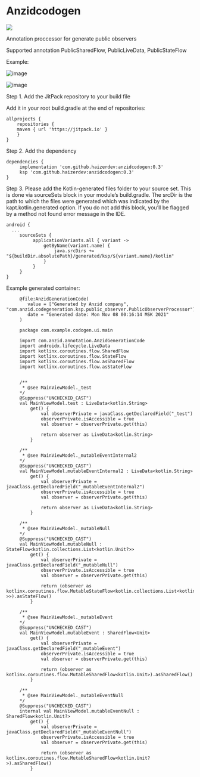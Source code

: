 # Anzidcodogen
[![](https://jitpack.io/v/haizerdev/anzidcodogen.svg)](https://jitpack.io/#haizerdev/anzidcodogen)

Annotation proccessor for generate public observers

Supported annotation PublicSharedFlow, PublicLiveData, PublicStateFlow

Example:

![image](https://user-images.githubusercontent.com/46586567/135762439-e910d9ec-f226-4013-a3f7-76a333c95bdd.png)

![image](https://user-images.githubusercontent.com/46586567/135758163-657b2a5a-19bb-49b4-a1e3-a2b0378895b8.png)


Step 1. Add the JitPack repository to your build file

Add it in your root build.gradle at the end of repositories:

	allprojects {
	    repositories {
		maven { url 'https://jitpack.io' }
	    }
	}
  Step 2. Add the dependency

	dependencies {
	     implementation 'com.github.haizerdev:anzidcodogen:0.3'
	     ksp 'com.github.haizerdev:anzidcodogen:0.3'
	}
	
Step 3. Please add the Kotlin-generated files folder to your source set. 
This is done via sourceSets block in your module’s build.gradle. 
The srcDir is the path to which the files were generated which was indicated by the kapt.kotlin.generated option.
If you do not add this block, you’ll be flagged by a method not found error message in the IDE.

    android {
      ...
         sourceSets {
              applicationVariants.all { variant ->
                  getByName(variant.name) {
                      java.srcDirs += "${buildDir.absolutePath}/generated/ksp/${variant.name}/kotlin"
                  }
              }
         }
    }


Example generated container: 
    
         @file:AnzidGenerationCode(
            value = ["Generated by Anzid company", "com.anzid.codegeneration.ksp.public_observer.PublicObserverProcessor"],
            date = "Generated date: Mon Nov 08 00:16:14 MSK 2021"
         )
    
         package com.example.codogen.ui.main
    
         import com.anzid.annotation.AnzidGenerationCode
         import androidx.lifecycle.LiveData
         import kotlinx.coroutines.flow.SharedFlow
         import kotlinx.coroutines.flow.StateFlow
         import kotlinx.coroutines.flow.asSharedFlow
         import kotlinx.coroutines.flow.asStateFlow
    
    
         /**
          * @see MainViewModel._test
         */
         @Suppress("UNCHECKED_CAST")
         val MainViewModel.test : LiveData<kotlin.String>
             get() {
                 val observerPrivate = javaClass.getDeclaredField("_test")
                 observerPrivate.isAccessible = true
                 val observer = observerPrivate.get(this)
    
                 return observer as LiveData<kotlin.String>
             }
    
         /**
          * @see MainViewModel._mutableEventInternal2
         */
         @Suppress("UNCHECKED_CAST")
         val MainViewModel.mutableEventInternal2 : LiveData<kotlin.String>
             get() {
                 val observerPrivate = javaClass.getDeclaredField("_mutableEventInternal2")
                 observerPrivate.isAccessible = true
                 val observer = observerPrivate.get(this)
    
                 return observer as LiveData<kotlin.String>
             }
    
         /**
          * @see MainViewModel._mutableNull
         */
         @Suppress("UNCHECKED_CAST")
         val MainViewModel.mutableNull : StateFlow<kotlin.collections.List<kotlin.Unit?>>
             get() {
                 val observerPrivate = javaClass.getDeclaredField("_mutableNull")
                 observerPrivate.isAccessible = true
                 val observer = observerPrivate.get(this)
    
                 return (observer as kotlinx.coroutines.flow.MutableStateFlow<kotlin.collections.List<kotlin.Unit?>>).asStateFlow()
             }
    
         /**
          * @see MainViewModel._mutableEvent
         */
         @Suppress("UNCHECKED_CAST")
         val MainViewModel.mutableEvent : SharedFlow<Unit>
             get() {
                 val observerPrivate = javaClass.getDeclaredField("_mutableEvent")
                 observerPrivate.isAccessible = true
                 val observer = observerPrivate.get(this)
    
                 return (observer as kotlinx.coroutines.flow.MutableSharedFlow<kotlin.Unit>).asSharedFlow()
             }
    
         /**
          * @see MainViewModel._mutableEventNull
         */
         @Suppress("UNCHECKED_CAST")
         internal val MainViewModel.mutableEventNull : SharedFlow<kotlin.Unit?>
             get() {
                 val observerPrivate = javaClass.getDeclaredField("_mutableEventNull")
                 observerPrivate.isAccessible = true
                 val observer = observerPrivate.get(this)
    
                 return (observer as kotlinx.coroutines.flow.MutableSharedFlow<kotlin.Unit?>).asSharedFlow()
             }

